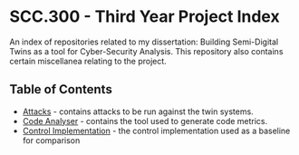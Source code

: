 # SCC.300 - Third Year Project Index

An index of repositories related to my dissertation: Building Semi-Digital Twins as a tool for Cyber-Security Analysis.
This repository also contains certain miscellanea relating to the project.

## Table of Contents

- [Attacks](./attacks) - contains attacks to be run against the twin systems.
- [Code Analyser](https://github.com/moddedTechnic/code-analyser) - contains the tool used to generate code metrics.
- [Control Implementation](https://github.com/j-leeming-uni/scc.300-control_implementation) - the control implementation used as a baseline for comparison

